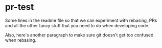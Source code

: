 # pr-test


Some lines in the readme file
so that we can experiment with
rebasing, PRs and all the other
fancy stuff that you need to do
when developing code.

Also, here's another paragraph
to make sure git doesn't get too
confused when rebasing.
